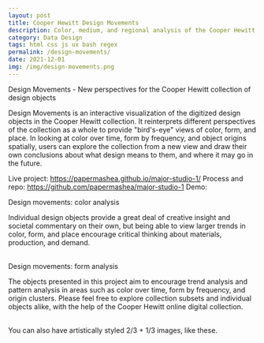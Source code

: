 ```yaml
---
layout: post
title: Cooper Hewitt Design Movements
description: Color, medium, and regional analysis of the Cooper Hewitt collection
category: Data Design
tags: html css js ux bash regex
permalink: /design-movements/
date: 2021-12-01
img: /img/design-movements.png
---
```


Design Movements - New perspectives for the Cooper Hewitt collection of design objects

Design Movements is an interactive visualization of the digitized design objects in the Cooper Hewitt collection. It reinterprets different perspectives of the collection as a whole to provide "bird's-eye" views of color, form, and place. In looking at color over time, form by frequency, and object origins spatially, users can explore the collection from a new view and draw their own conclusions about what design means to them, and where it may go in the future.

Live project: https://papermashea.github.io/major-studio-1/
Process and repo: https://github.com/papermashea/major-studio-1
Demo: 

<div class="img_row">
	<img class="col three" src="{{ site.baseurl }}/img/design-movements/color2.png" alt="" title="example image"/>
</div>
<div class="col three caption">
Design movements: color analysis
</div>

Individual design objects provide a great deal of creative insight and societal commentary on their own, but being able to view larger trends in color, form, and place encourage critical thinking about materials, production, and demand.


<div class="img_row">
	<img class="col two" src="{{ site.baseurl }}/img/design-movements/form1.png" alt="" title="example image"/>
	<img class="col one" src="{{ site.baseurl }}/img/design-movements/form2.png" alt="" title="example image"/>
</div>
<div class="col three caption">
	Design movements: form analysis 
</div>

The objects presented in this project aim to encourage trend analysis and pattern analysis in areas such as color over time, form by frequency, and origin clusters. Please feel free to explore collection subsets and individual objects alike, with the help of the Cooper Hewitt online digital collection.

<div class="img_row">
	<img class="col two" src="{{ site.baseurl }}/img/6.jpg" alt="" title="example image"/>
	<img class="col one" src="{{ site.baseurl }}/img/11.jpg" alt="" title="example image"/>
</div>
<div class="col three caption">
	You can also have artistically styled 2/3 + 1/3 images, like these.
</div>